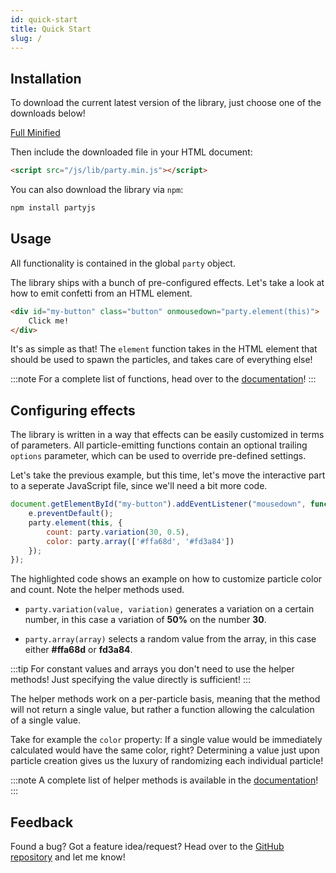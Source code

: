 ```yaml
---
id: quick-start
title: Quick Start
slug: /
---
```


## Installation

To download the current latest version of the library, just choose one of the downloads below!

<div class="downloads">
    <a class="button button--primary button--download"
        href="https://raw.githubusercontent.com/YilianSource/party-js/master/party.js" download="https://raw.githubusercontent.com/YilianSource/party-js/master/party.js">
        Full
    </a>
    <a class="button button--primary button--download"
        href="https://raw.githubusercontent.com/YilianSource/party-js/master/party.min.js" download="https://raw.githubusercontent.com/YilianSource/party-js/master/party.min.js">
        Minified
    </a>
</div>

Then include the downloaded file in your HTML document:

```html
<script src="/js/lib/party.min.js"></script>
```

You can also download the library via `npm`:

```sh
npm install partyjs
```

## Usage

All functionality is contained in the global `party` object.

The library ships with a bunch of pre-configured effects. Let's take a look at how to emit confetti from an HTML element.

```html
<div id="my-button" class="button" onmousedown="party.element(this)">
    Click me!
</div>
```

It's as simple as that! The `element` function takes in the HTML element that should be used to spawn the particles, and takes care of everything else!

:::note
For a complete list of functions, head over to the [documentation](/docs/functions)!
:::

## Configuring effects

The library is written in a way that effects can be easily customized in terms of parameters. All particle-emitting functions contain an optional trailing `options` parameter, which can be used to override pre-defined settings.

Let's take the previous example, but this time, let's move the interactive part to a seperate JavaScript file, since we'll need a bit more code.

```js {4-5}
document.getElementById("my-button").addEventListener("mousedown", function(e) {
    e.preventDefault();
    party.element(this, {
        count: party.variation(30, 0.5),
        color: party.array(['#ffa68d', '#fd3a84'])
    });
});
```

The highlighted code shows an example on how to customize particle color and count. Note the helper methods used.

- `party.variation(value, variation)` generates a variation on a certain number, in this case a variation of **50%** on the number **30**.

- `party.array(array)` selects a random value from the array, in this case either **#ffa68d** or **fd3a84**.

:::tip
For constant values and arrays you don't need to use the helper methods! Just specifying the value directly is sufficient!
:::

The helper methods work on a per-particle basis, meaning that the method will not return a single value, but rather a function allowing the calculation of a single value.

Take for example the `color` property: If a single value would be immediately calculated would have the same color, right? Determining a value just upon particle creation gives us the luxury of randomizing each individual particle!

:::note
A complete list of helper methods is available in the [documentation](/)!
:::

## Feedback

Found a bug? Got a feature idea/request? Head over to the [GitHub repository](https://github.com/YilianSource/party-js) and let me know!
